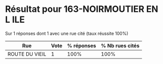 # Résultat pour 163-NOIRMOUTIER EN L ILE

Sur 1 réponses dont 1 avec une rue cité (taux réussite 100%)

| Rue | Vote | % réponses | % Nb rues cités|
|-----|------|------------|----------------|
| ROUTE DU VIEIL | 1 | 100% | 100%|
